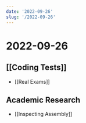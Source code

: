 ```yaml
---
date: '2022-09-26'
slug: '/2022-09-26'
---
```


# 2022-09-26

## [[Coding Tests]]

- [[Real Exams]]

## Academic Research

- [[Inspecting Assembly]]
